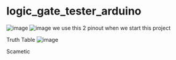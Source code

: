# logic_gate_tester_arduino

![image](https://github.com/user-attachments/assets/a633c458-c379-4d3f-9455-9e5e5342fdd6)
![image](https://github.com/user-attachments/assets/544982c5-ec79-4e4a-8f45-1f8d59c1c913)
we use this 2 pinout when we start this project

Truth Table 
![image](https://github.com/user-attachments/assets/9cbb0221-a6a5-4d19-b774-6878f43899b0)

Scametic 
